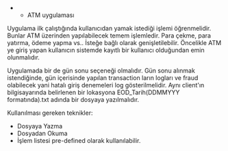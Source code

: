 * * ATM uygulaması

Uygulama ilk çalıştığında kullanıcıdan yamak istediği işlemi öğrenmelidir. Bunlar ATM üzerinden yapılabilecek temem işlemledir. Para çekme, para yatırma, ödeme yapma vs.. İsteğe bağlı olarak genişletilebilir. Öncelikle ATM ye giriş yapan kullanıcın sistemde kayıtlı bir kullanıcı olduğundan emin olunmalıdır.

Uygulamada bir de gün sonu seçeneği olmalıdır. Gün sonu alınmak istendiğinde, gün içerisinde yapılan transaction ların logları ve fraud olabilecek yani hatalı giriş denemeleri log gösterilmelidir. Aynı client'ın bilgisayarında belirlenen bir lokasyona EOD_Tarih(DDMMYYY formatında).txt adında bir dosyaya yazılmalıdır.

Kullanılması gereken teknikler:

* Dosyaya Yazma
* Dosyadan Okuma
* İşlem listesi pre-defined olarak kullanılabilir.
